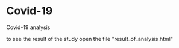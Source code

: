 # Covid-19
Covid-19 analysis

to see the result of the study
open the file  "result_of_analysis.html" 
